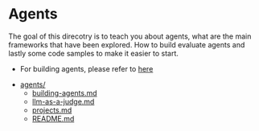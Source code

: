 # Agents
The goal of this direcotry is to teach you about agents, what are the main frameworks that have been explored. How to build evaluate agents and lastly some code samples to make it easier to start. 


* For building agents, please refer to [here](./building-agents.md)


- [agents/](./agents/README.md)
    - [building-agents.md](./agents/building-agents.md)
    - [llm-as-a-judge.md](./agents/llm-as-a-judge.md)
    - [projects.md](./agents/projects.md)
    - [README.md](./agents/README.md)